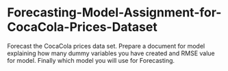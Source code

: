 # Forecasting-Model-Assignment-for-CocaCola-Prices-Dataset
Forecast the CocaCola prices data set. Prepare a document for model explaining how many dummy variables you have created and RMSE value for model. Finally which model you will use for Forecasting.
